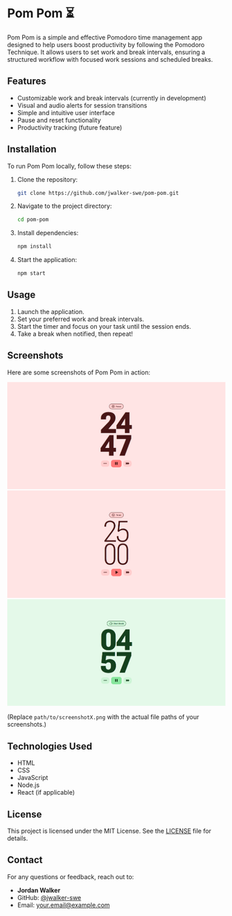 # Pom Pom ⏳

Pom Pom is a simple and effective Pomodoro time management app designed to help users boost productivity by following the Pomodoro Technique. It allows users to set work and break intervals, ensuring a structured workflow with focused work sessions and scheduled breaks.

## Features

- Customizable work and break intervals (currently in development)
- Visual and audio alerts for session transitions
- Simple and intuitive user interface
- Pause and reset functionality
- Productivity tracking (future feature)

## Installation

To run Pom Pom locally, follow these steps:

1. Clone the repository:
   ```sh
   git clone https://github.com/jwalker-swe/pom-pom.git
   ```
2. Navigate to the project directory:
   ```sh
   cd pom-pom
   ```
3. Install dependencies:
   ```sh
   npm install
   ```
4. Start the application:
   ```sh
   npm start
   ```

## Usage

1. Launch the application.
2. Set your preferred work and break intervals.
3. Start the timer and focus on your task until the session ends.
4. Take a break when notified, then repeat!

## Screenshots

Here are some screenshots of Pom Pom in action:

![Pomodoro Focus Running](/src/images/screenshots/running-focus.png)
![Pomodoro Focus Paused](/src/images/screenshots/paused-focus.png)
![Pomodoro Short Break Running](/src/images/screenshots/running-shortBreak.png)

(Replace `path/to/screenshotX.png` with the actual file paths of your screenshots.)

## Technologies Used

- HTML
- CSS
- JavaScript
- Node.js
- React (if applicable)

## License

This project is licensed under the MIT License. See the [LICENSE](LICENSE) file for details.

## Contact

For any questions or feedback, reach out to:
- **Jordan Walker**
- GitHub: [@jwalker-swe](https://github.com/jwalker-swe)
- Email: [your.email@example.com](mailto:your.email@example.com)
